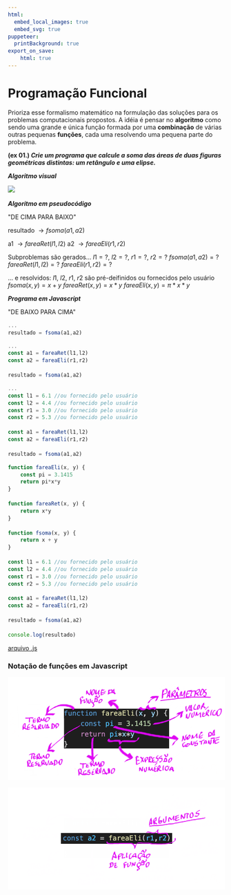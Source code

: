 ```yaml
---
html:
  embed_local_images: true
  embed_svg: true
puppeteer: 
  printBackground: true
export_on_save:
    html: true
---
```


# Programação Funcional

Prioriza esse formalismo matemático na formulação das soluções para os problemas computacionais propostos. A idéia é pensar no **algoritmo** como sendo uma grande e única função formada por uma **combinação** de várias outras pequenas **funções**, cada uma resolvendo uma pequena parte do problema.

**(ex 01.) _Crie um programa que calcule a soma das áreas de duas figuras geométricas distintas: um retângulo e uma elipse._**

**_Algoritmo visual_**

![](./imgs/func02.png)

**_Algoritmo em pseudocódigo_**

"DE CIMA PARA BAIXO"

resultado $\to fsoma(a1, a2)$

a1 $\to fareaRet(l1, l2)$
a2 $\to fareaEli(r1, r2)$

Subproblemas são gerados...
$l1 = ?$, $l2 = ?$, $r1 = ?$, $r2 = ?$
$fsoma(a1, a2) = ?$
$fareaRet(l1, l2) = ?$
$fareaEli(r1, r2) = ?$

... e resolvidos:
$l1$, $l2$, $r1$, $r2$ são pré-deifinidos ou fornecidos pelo usuário 
$fsoma(x, y) = x + y$
$fareaRet(x, y) = x*y$
$fareaEli(x, y) = \pi*x*y$

**_Programa em Javascript_**

"DE BAIXO PARA CIMA"

```js
...
resultado = fsoma(a1,a2)
```

```js
...
const a1 = fareaRet(l1,l2)
const a2 = fareaEli(r1,r2)

resultado = fsoma(a1,a2)
```

```js
...
const l1 = 6.1 //ou fornecido pelo usuário
const l2 = 4.4 //ou fornecido pelo usuário
const r1 = 3.0 //ou fornecido pelo usuário
const r2 = 5.3 //ou fornecido pelo usuário

const a1 = fareaRet(l1,l2)
const a2 = fareaEli(r1,r2)

resultado = fsoma(a1,a2)
```

```js
function fareaEli(x, y) {
    const pi = 3.1415
    return pi*x*y
}

function fareaRet(x, y) {
    return x*y
}

function fsoma(x, y) {
    return x + y
}

const l1 = 6.1 //ou fornecido pelo usuário
const l2 = 4.4 //ou fornecido pelo usuário
const r1 = 3.0 //ou fornecido pelo usuário
const r2 = 5.3 //ou fornecido pelo usuário

const a1 = fareaRet(l1,l2)
const a2 = fareaEli(r1,r2)

resultado = fsoma(a1,a2)

console.log(resultado)
```
[arquivo .js](codigos/func01.js)

### Notação de funções em Javascript

![](/assets/figs/func03.png)

![](/assets/figs/func04.png)
